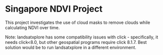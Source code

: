 # Singapore NDVI Project

This project investigates the use of cloud masks to remove clouds while calculating NDVI over time.

Note: landsatxplore has some compatibility issues with click - specifically, it needs click<8.0, but other geospatial programs require click 8.1.7. Best solution would be to run landsatxplore in a different environment.
